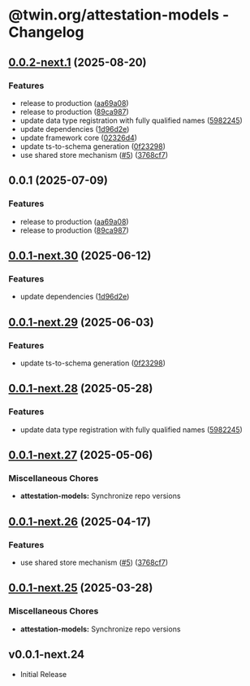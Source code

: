 # @twin.org/attestation-models - Changelog

## [0.0.2-next.1](https://github.com/twinfoundation/attestation/compare/attestation-models-v0.0.2-next.0...attestation-models-v0.0.2-next.1) (2025-08-20)


### Features

* release to production ([aa69a08](https://github.com/twinfoundation/attestation/commit/aa69a08fbd3897c8d72b0d32ec730f104ad31b33))
* release to production ([89ca987](https://github.com/twinfoundation/attestation/commit/89ca987963d9090abcfc1b62bc997e2c521944ec))
* update data type registration with fully qualified names ([5982245](https://github.com/twinfoundation/attestation/commit/59822454a027a9c6dfa72ffa9aabb9622b925929))
* update dependencies ([1d96d2e](https://github.com/twinfoundation/attestation/commit/1d96d2ee6e81a30396980f6f5e16e9658710d32d))
* update framework core ([02326d4](https://github.com/twinfoundation/attestation/commit/02326d41238862c13587c19bb3d04c1cb3b606d8))
* update ts-to-schema generation ([0f23298](https://github.com/twinfoundation/attestation/commit/0f23298f6e8accb19c0faaf74220cce02155b48a))
* use shared store mechanism ([#5](https://github.com/twinfoundation/attestation/issues/5)) ([3768cf7](https://github.com/twinfoundation/attestation/commit/3768cf7214d30a5429b7b08190539b517d7fafa0))

## 0.0.1 (2025-07-09)


### Features

* release to production ([aa69a08](https://github.com/twinfoundation/attestation/commit/aa69a08fbd3897c8d72b0d32ec730f104ad31b33))
* release to production ([89ca987](https://github.com/twinfoundation/attestation/commit/89ca987963d9090abcfc1b62bc997e2c521944ec))

## [0.0.1-next.30](https://github.com/twinfoundation/attestation/compare/attestation-models-v0.0.1-next.29...attestation-models-v0.0.1-next.30) (2025-06-12)


### Features

* update dependencies ([1d96d2e](https://github.com/twinfoundation/attestation/commit/1d96d2ee6e81a30396980f6f5e16e9658710d32d))

## [0.0.1-next.29](https://github.com/twinfoundation/attestation/compare/attestation-models-v0.0.1-next.28...attestation-models-v0.0.1-next.29) (2025-06-03)


### Features

* update ts-to-schema generation ([0f23298](https://github.com/twinfoundation/attestation/commit/0f23298f6e8accb19c0faaf74220cce02155b48a))

## [0.0.1-next.28](https://github.com/twinfoundation/attestation/compare/attestation-models-v0.0.1-next.27...attestation-models-v0.0.1-next.28) (2025-05-28)


### Features

* update data type registration with fully qualified names ([5982245](https://github.com/twinfoundation/attestation/commit/59822454a027a9c6dfa72ffa9aabb9622b925929))

## [0.0.1-next.27](https://github.com/twinfoundation/attestation/compare/attestation-models-v0.0.1-next.26...attestation-models-v0.0.1-next.27) (2025-05-06)


### Miscellaneous Chores

* **attestation-models:** Synchronize repo versions

## [0.0.1-next.26](https://github.com/twinfoundation/attestation/compare/attestation-models-v0.0.1-next.25...attestation-models-v0.0.1-next.26) (2025-04-17)


### Features

* use shared store mechanism ([#5](https://github.com/twinfoundation/attestation/issues/5)) ([3768cf7](https://github.com/twinfoundation/attestation/commit/3768cf7214d30a5429b7b08190539b517d7fafa0))

## [0.0.1-next.25](https://github.com/twinfoundation/attestation/compare/attestation-models-v0.0.1-next.24...attestation-models-v0.0.1-next.25) (2025-03-28)


### Miscellaneous Chores

* **attestation-models:** Synchronize repo versions

## v0.0.1-next.24

- Initial Release
